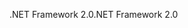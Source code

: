 <span data-ttu-id="cdfb4-101">.NET Framework 2.0</span><span class="sxs-lookup"><span data-stu-id="cdfb4-101">.NET Framework 2.0</span></span>